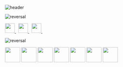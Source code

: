 ![header](https://capsule-render.vercel.app/api?type=waving&color=gradient&height=350&section=header&text=Hi%20there!-nl-&desc=I%20am%20Jelena.%20Thank%20You%20for%20visiting%20my%20profile%20today!!!&descSize=30&descAlignY=50&fontSize=80&fontColor=195e83&animation=fadeIn)

![reversal](https://capsule-render.vercel.app/api?type=rect&text=Area%20is%20still%20under%20construction,%20though,&fontAlign=40&fontSize=30&desc=Let's%20Connect:&descAlign=17&descAlignY=80&theme=cobalt)

<p align="left">
   <a href="https://www.linkedin.com/in/jelena-cekmeniova-a23331aa/" rel="nofollow noreferrer">
    <img height="32" width="32" src="https://cdn.simpleicons.org/linkedin" />
   </a> &nbsp;
  <a href="https://public.tableau.com/app/profile/jelena.cekmeniova/vizzes" rel="nofollow noreferrer">
    <img height="32" width="32" src="https://cdn.simpleicons.org/tableau" />
   </a> &nbsp;
  <a href="https://www.datacamp.com/portfolio/jolkin2010" rel="nofollow noreferrer">
    <img height="32" width="32" src="https://cdn.simpleicons.org/datacamp" />
   </a> &nbsp;
</p>

![reversal](https://capsule-render.vercel.app/api?type=rect&height=60&text=Learned%20and%20experienced%20tools:%20&fontAlign=32&fontSize=30&theme=cobalt)

<p align="left">
 <img height="50" width="50" src="https://cdn.simpleicons.org/mysql" />
<img height="50" width="50" src="https://cdn.simpleicons.org/r" />
<img height="50" width="50" src="https://cdn.simpleicons.org/python" />
<img height="50" width="50" src="https://cdn.simpleicons.org/tableau" />
<img height="50" width="50" src="https://cdn.simpleicons.org/powerbi" />
<img height="50" width="50" src="https://cdn.simpleicons.org/microsoftexcel" />
<img height="50" width="50" src="https://cdn.simpleicons.org/microsoftazure" />
</p>





   
   
   
   
   
   
   
   
   
   

  
  








<!--   <img height="32" width="32" src="https://cdn.simpleicons.org/simpleicons" />    


![image](https://github.com/JelenaCekmeniova/JelenaCekmeniova/assets/65826597/2d2aeddb-be08-47ee-96c7-c374becda0b4)
<p align="left">
   <a href="https://www.linkedin.com/in/jelena-cekmeniova-a23331aa/" rel="nofollow noreferrer">
    <img src="https://i.stack.imgur.com/gVE0j.png" alt="linkedin"> LinkedIn
   </a> &nbsp; 
   
   <a href="https://www.linkedin.com/in/jelena-cekmeniova-a23331aa/" rel="nofollow noreferrer">
    <img src="[https://i.stack.imgur.com/gVE0j.png" alt="linkedin](https://github.com/JelenaCekmeniova/JelenaCekmeniova/assets/65826597/2d2aeddb-be08-47ee-96c7-c374becda0b4)"> LinkedIn
   </a> &nbsp;
</p>



<a href="www.linkedin.com/in/jelena-cekmeniova-a23331aa/">
  <img height="50" src="https://user-images.githubusercontent.com/46517096/166974368-9798f39f-1f46-499c-b14e-81f0a3f83a06.png"/>
</a>




## ✨Thank You for visiting my profile today!!!✨ 
![Jelena's GitHub stats](https://github-readme-stats.vercel.app/api?username=JelenaCekmeniova&theme=transparent&show_icons=true) 

#          Hi there 👋       
# 
**JelenaCekmeniova/JelenaCekmeniova** is a ✨ _special_ ✨ repository because its `README.md` (this file) appears on your GitHub profile.

Here are some ideas to get you started:

- 🔭 I’m currently working on ...🚀
- 🌱 I’m currently learning ...
- 👯 I’m looking to collaborate on ...
- 🤔 I’m looking for help with ...
- 💬 Ask me about ...
- 📫 How to reach me: ...
- 😄 Pronouns: ...
- ⚡ Fun fact: ...
-->
